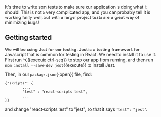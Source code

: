It's time to write som tests to make sure our application is doing what it should! This is not a very complicated app, and you can probably tell it is working fairly well, but with a larger project tests are a great way of minimizing bugs!

## Getting started
We will be using Jest for our testing. Jest is a testing framework for Javascript that is common for testing in React. We need to install it to use it.
First run `^C`{{execute ctrl-seq}} to stop our app from running, and then run ```npm install --save-dev jest```{{execute}} to install Jest. 

Then, in our `package.json`{{open}} file, find: 
```
{"scripts": {
        ...,
        "test" : "react-scripts test",
        ...
}}
```
and change "react-scripts test" to "jest", so that it says `"test": "jest"`.
